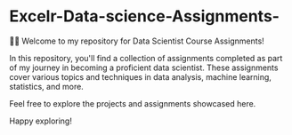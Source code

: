 # Excelr-Data-science-Assignments-
👩‍💻 Welcome to my repository for Data Scientist Course Assignments!

In this repository, you'll find a collection of assignments completed as part of my journey in becoming a proficient data scientist. These assignments cover various topics and techniques in data analysis, machine learning, statistics, and more.

Feel free to explore the projects and assignments showcased here.

Happy exploring!
